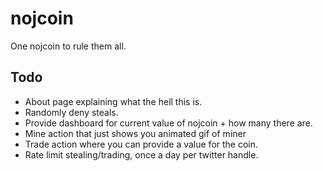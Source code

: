 nojcoin
=======

One nojcoin to rule them all.

## Todo
* About page explaining what the hell this is.
* Randomly deny steals.
* Provide dashboard for current value of nojcoin + how many there are.
* Mine action that just shows you animated gif of miner
* Trade action where you can provide a value for the coin.
* Rate limit stealing/trading, once a day per twitter handle.

